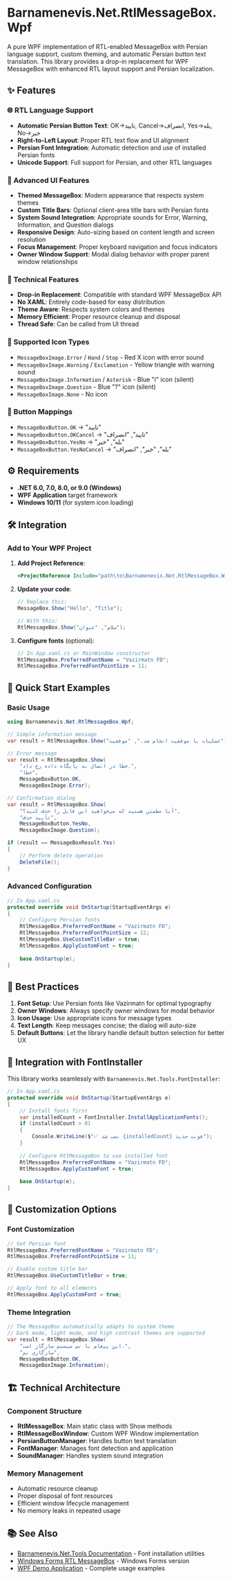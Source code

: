 ﻿# Barnamenevis.Net.RtlMessageBox.Wpf

A pure WPF implementation of RTL-enabled MessageBox with Persian language support, custom theming, and automatic Persian button text translation. This library provides a drop-in replacement for WPF MessageBox with enhanced RTL layout support and Persian localization.

## ✨ Features

### 🌐 RTL Language Support
- **Automatic Persian Button Text**: OK→تایید, Cancel→انصراف, Yes→بله, No→خیر
- **Right-to-Left Layout**: Proper RTL text flow and UI alignment
- **Persian Font Integration**: Automatic detection and use of installed Persian fonts
- **Unicode Support**: Full support for Persian, and other RTL languages

### 🎨 Advanced UI Features
- **Themed MessageBox**: Modern appearance that respects system themes
- **Custom Title Bars**: Optional client-area title bars with Persian fonts
- **System Sound Integration**: Appropriate sounds for Error, Warning, Information, and Question dialogs
- **Responsive Design**: Auto-sizing based on content length and screen resolution
- **Focus Management**: Proper keyboard navigation and focus indicators
- **Owner Window Support**: Modal dialog behavior with proper parent window relationships

### 🔧 Technical Features
- **Drop-in Replacement**: Compatible with standard WPF MessageBox API
- **No XAML**: Entirely code-based for easy distribution
- **Theme Aware**: Respects system colors and themes
- **Memory Efficient**: Proper resource cleanup and disposal
- **Thread Safe**: Can be called from UI thread

### 🎯 Supported Icon Types
- `MessageBoxImage.Error` / `Hand` / `Stop` - Red X icon with error sound
- `MessageBoxImage.Warning` / `Exclamation` - Yellow triangle with warning sound  
- `MessageBoxImage.Information` / `Asterisk` - Blue "i" icon (silent)
- `MessageBoxImage.Question` - Blue "?" icon (silent)
- `MessageBoxImage.None` - No icon

### 🔘 Button Mappings
- `MessageBoxButton.OK` → "تایید"
- `MessageBoxButton.OKCancel` → "تایید", "انصراف"
- `MessageBoxButton.YesNo` → "بله", "خیر"
- `MessageBoxButton.YesNoCancel` → "بله", "خیر", "انصراف"

## ⚙️ Requirements

- **.NET 6.0, 7.0, 8.0, or 9.0 (Windows)**
- **WPF Application** target framework
- **Windows 10/11** (for system icon loading)

## 🛠️ Integration

### Add to Your WPF Project

1. **Add Project Reference**:
   ```xml
   <ProjectReference Include="path\to\Barnamenevis.Net.RtlMessageBox.Wpf\Barnamenevis.Net.RtlMessageBox.Wpf.csproj" />
   ```

2. **Update your code**:
   ```csharp
   // Replace this:
   MessageBox.Show("Hello", "Title");
   
   // With this:
   RtlMessageBox.Show("سلام", "عنوان");
   ```

3. **Configure fonts** (optional):
   ```csharp
   // In App.xaml.cs or MainWindow constructor
   RtlMessageBox.PreferredFontName = "Vazirmatn FD";
   RtlMessageBox.PreferredFontPointSize = 11;
   ```

## 🚀 Quick Start Examples

### Basic Usage
```csharp
using Barnamenevis.Net.RtlMessageBox.Wpf;

// Simple information message
var result = RtlMessageBox.Show("عملیات با موفقیت انجام شد.", "موفقیت");

// Error message
var result = RtlMessageBox.Show(
    "خطا در اتصال به پایگاه داده رخ داد.",
    "خطا",
    MessageBoxButton.OK,
    MessageBoxImage.Error);

// Confirmation dialog
var result = RtlMessageBox.Show(
    "آیا مطمئن هستید که می‌خواهید این فایل را حذف کنید؟",
    "تأیید حذف",
    MessageBoxButton.YesNo,
    MessageBoxImage.Question);

if (result == MessageBoxResult.Yes)
{
    // Perform delete operation
    DeleteFile();
}
```

### Advanced Configuration
```csharp
// In App.xaml.cs
protected override void OnStartup(StartupEventArgs e)
{
    // Configure Persian fonts
    RtlMessageBox.PreferredFontName = "Vazirmatn FD";
    RtlMessageBox.PreferredFontPointSize = 12;
    RtlMessageBox.UseCustomTitleBar = true;
    RtlMessageBox.ApplyCustomFont = true;
    
    base.OnStartup(e);
}
```

## 📖 Best Practices

1. **Font Setup**: Use Persian fonts like Vazirmatn for optimal typography
2. **Owner Windows**: Always specify owner windows for modal behavior
3. **Icon Usage**: Use appropriate icons for message types
4. **Text Length**: Keep messages concise; the dialog will auto-size
5. **Default Buttons**: Let the library handle default button selection for better UX

## 🔗 Integration with FontInstaller

This library works seamlessly with `Barnamenevis.Net.Tools.FontInstaller`:

```csharp
// In App.xaml.cs
protected override void OnStartup(StartupEventArgs e)
{
    // Install fonts first
    var installedCount = FontInstaller.InstallApplicationFonts();
    if (installedCount > 0)
    {
        Console.WriteLine($"✅ نصب شد {installedCount} فونت جدید");
    }
    
    // Configure RtlMessageBox to use installed font
    RtlMessageBox.PreferredFontName = "Vazirmatn FD";
    RtlMessageBox.ApplyCustomFont = true;
    
    base.OnStartup(e);
}
```

## 🎨 Customization Options

### Font Customization
```csharp
// Set Persian font
RtlMessageBox.PreferredFontName = "Vazirmatn FD";
RtlMessageBox.PreferredFontPointSize = 11;

// Enable custom title bar
RtlMessageBox.UseCustomTitleBar = true;

// Apply font to all elements
RtlMessageBox.ApplyCustomFont = true;
```

### Theme Integration
```csharp
// The MessageBox automatically adapts to system theme
// Dark mode, light mode, and high contrast themes are supported
var result = RtlMessageBox.Show(
    "این پیغام با تم سیستم سازگار است.",
    "سازگاری تم",
    MessageBoxButton.OK,
    MessageBoxImage.Information);
```

## 🏗️ Technical Architecture

### Component Structure
- **RtlMessageBox**: Main static class with Show methods
- **RtlMessageBoxWindow**: Custom WPF Window implementation
- **PersianButtonManager**: Handles button text translation
- **FontManager**: Manages font detection and application
- **SoundManager**: Handles system sound integration

### Memory Management
- Automatic resource cleanup
- Proper disposal of font resources
- Efficient window lifecycle management
- No memory leaks in repeated usage

## 📚 See Also

- [Barnamenevis.Net.Tools Documentation](../Barnamenevis.Net.Tools/README.md) - Font installation utilities
- [Windows Forms RTL MessageBox](../Barnamenevis.Net.RtlMessageBox.WindowsForms/README.md) - Windows Forms version
- [WPF Demo Application](../Barnamenevis.Net.RtlMessageBox.Wpf.Demo/README.md) - Complete usage examples
